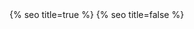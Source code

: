 <head>
  <meta charset="utf-8" />
  <meta http-equiv="X-UA-Compatible" content="IE=edge" />
  <meta name="viewport" content="width=device-width, initial-scale=1" />
  {% seo title=true %}

  <link rel="preconnect" href="https://fonts.googleapis.com">
  <link rel="preconnect" href="https://fonts.gstatic.com" crossorigin>
  <link href="https://fonts.googleapis.com/css2?family=Bricolage+Grotesque:opsz,wght@12..96,300;12..96,500&display=swap" rel="stylesheet">
  <link rel="stylesheet" href="/assets/main.css?version=1.4" />
  <link rel="icon" type="image/x-icon" href="/assets/images/favicon.png" />
  <meta property="og:image" content="/assets/images/chris-wallace.jpg" />
  {% seo title=false %}
  <style>
  .fade-in-element,
  .art-collection img,
  .art-collection h3,
  .art-collection h4 {
      opacity: 0;
      transform: translateY(20px);
      transition: opacity 0.5s ease, transform 0.5s ease;
  }
  .fade-in-element.visible,
  .art-collection img.visible,
  .art-collection h3.visible,
  .art-collection h4.visible {
      opacity: 1;
      transform: translateY(0);
  }
  </style>
  <script>
    document.addEventListener('DOMContentLoaded', function() {
      let observerIndex = 0; // Declare a separate index for IntersectionObserver
      const elements = document.querySelectorAll('.fade-in-element,.art-collection img,.art-collection h3,.art-collection h4');
      const fadeIn = (el, delay) => {
          setTimeout(() => {
              el.classList.add('visible');
          }, delay);
      };
      elements.forEach((el, index) => {
          const delay = index * Math.round((300 / (elements.length / 4))); // 300ms delay for cascading effect
          fadeIn(el, delay);
      });
      const observer = new IntersectionObserver(entries => {
          entries.forEach(entry => {
              const delay = observerIndex * 100;  // 100ms delay for cascading effect
              if (entry.isIntersecting) {
                  fadeIn(entry.target, delay);
                  observer.unobserve(entry.target);
              }
              observerIndex++;  // Increment the observerIndex after each entry
          });
      });
      elements.forEach(el => observer.observe(el));
    });

</script>
</head>
